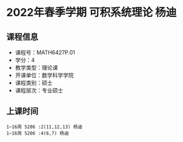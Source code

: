 # 2022年春季学期 可积系统理论 杨迪






## 课程信息

- 课程号：MATH6427P.01
- 学分：4
- 教学类型：理论课
- 开课单位：数学科学学院
- 课程类别：硕士
- 课程层次：专业硕士

## 上课时间

```
1~16周 5206 :2(11,12,13) 杨迪
1~16周 5206 :4(6,7) 杨迪
```

